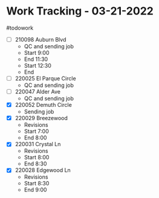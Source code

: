 # Work Tracking - 03-21-2022
#todowork 
- [ ] 210098 Auburn Blvd
	- QC and sending job
	- Start 9:00
	- End 11:30
	- Start 12:30
	- End
- [ ] 220025 El Parque Circle
	- QC and sending job
- [ ] 220047 Alder Ave
	- QC and sending job
- [x] 220052 Demuth Circle
	- Sending job
- [x] 220029 Breezewood
	- Revisions
	- Start 7:00
	- End 8:00
- [x] 220031 Crystal Ln
	- Revisions
	- Start 8:00
	- End 8:30
- [x] 220028 Edgewood Ln
	- Revisions
	- Start 8:30
	- End 9:00